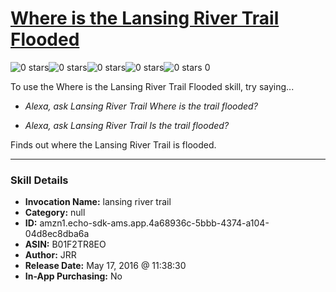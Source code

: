 # [Where is the Lansing River Trail Flooded](http://alexa.amazon.com/#skills/amzn1.echo-sdk-ams.app.4a68936c-5bbb-4374-a104-04d8ec8dba6a)
![0 stars](../../images/ic_star_border_black_18dp_1x.png)![0 stars](../../images/ic_star_border_black_18dp_1x.png)![0 stars](../../images/ic_star_border_black_18dp_1x.png)![0 stars](../../images/ic_star_border_black_18dp_1x.png)![0 stars](../../images/ic_star_border_black_18dp_1x.png) 0

To use the Where is the Lansing River Trail Flooded skill, try saying...

* *Alexa, ask Lansing River Trail Where is the trail flooded?*

* *Alexa, ask Lansing River Trail Is the trail flooded?*

Finds out where the Lansing River Trail is flooded.

***

### Skill Details

* **Invocation Name:** lansing river trail
* **Category:** null
* **ID:** amzn1.echo-sdk-ams.app.4a68936c-5bbb-4374-a104-04d8ec8dba6a
* **ASIN:** B01F2TR8EO
* **Author:** JRR
* **Release Date:** May 17, 2016 @ 11:38:30
* **In-App Purchasing:** No
